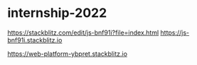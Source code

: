 # internship-2022


https://stackblitz.com/edit/js-bnf91i?file=index.html
https://js-bnf91i.stackblitz.io

https://web-platform-ybpret.stackblitz.io

